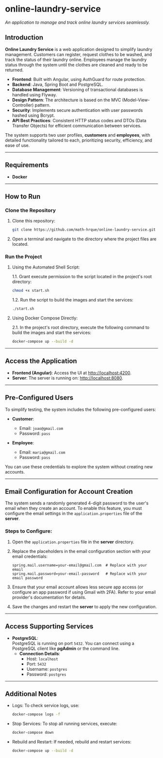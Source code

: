 # online-laundry-service

_An application to manage and track online laundry services seamlessly._

## Introduction
**Online Laundry Service** is a web application designed to simplify laundry management. Customers can register, request clothes to be washed, and track the status of their laundry online. Employees manage the laundry status through the system until the clothes are cleaned and ready to be returned.

- **Frontend**: Built with Angular, using AuthGuard for route protection.
- **Backend**: Java, Spring Boot and PostgreSQL.
- **Database Management**: Versioning of transactional databases is handled using Flyway.  
- **Design Pattern**: The architecture is based on the MVC (Model-View-Controller) pattern.  
- **Security**: Implements secure authentication with user passwords hashed using Bcrypt.  
- **API Best Practices**: Consistent HTTP status codes and DTOs (Data Transfer Objects) for efficient communication between services.  

The system supports two user profiles, **customers** and **employees**, with detailed functionality tailored to each, prioritizing security, efficiency, and ease of use.

---

## Requirements

- **Docker**

---

## How to Run

### Clone the Repository

1. Clone this repository:

    ```bash
    git clone https://github.com/math-hrque/online-laundry-service.git
    ```
2. Open a terminal and navigate to the directory where the project files are located.

### Run the Project

1. Using the Automated Shell Script:

   1.1. Grant execute permission to the script located in the project's root directory:
    
    ```bash
    chmod +x start.sh
    ```

   1.2. Run the script to build the images and start the services:
    
    ```bash
    ./start.sh
    ```

2. Using Docker Compose Directly:

   2.1. In the project's root directory, execute the following command to build the images and start the services:
    
    ```bash
    docker-compose up --build -d
    ```
---

## Access the Application

- **Frontend (Angular)**: Access the UI at [http://localhost:4200](http://localhost:4200).
- **Server**: The server is running on: [http://localhost:8080](http://localhost:8080).

---

## Pre-Configured Users

To simplify testing, the system includes the following pre-configured users:

- **Customer**:  
  - Email: `joao@gmail.com`  
  - Password: `pass`  

- **Employee**:  
  - Email: `maria@gmail.com`  
  - Password: `pass`  

You can use these credentials to explore the system without creating new accounts.

---

## Email Configuration for Account Creation

The system sends a randomly generated 4-digit password to the user's email when they create an account. To enable this feature, you must configure the email settings in the `application.properties` file of the **server**. 

### Steps to Configure:

1. Open the `application.properties` file in the **server** directory.
2. Replace the placeholders in the email configuration section with your email credentials:

    ```properties
    spring.mail.username=your-email@gmail.com  # Replace with your email
    spring.mail.password=your-email-password   # Replace with your email password
    ```

4. Ensure that your email account allows less secure app access (or configure an app password if using Gmail with 2FA). Refer to your email provider's documentation for details.

5. Save the changes and restart the **server** to apply the new configuration.

---

## Access Supporting Services

- **PostgreSQL**:  
  PostgreSQL is running on port `5432`. You can connect using a PostgreSQL client like **pgAdmin** or the command line.  
  - **Connection Details**:
    - Host: `localhost`
    - Port: `5432`
    - Username: `postgres`
    - Password: `postgres`

---

## Additional Notes

- Logs: To check service logs, use:
  ```bash
  docker-compose logs -f
  ```

- Stop Services: To stop all running services, execute:
  ```bash
  docker-compose down
  ```

- Rebuild and Restart: If needed, rebuild and restart services:
  ```bash
  docker-compose up --build -d
  ```
